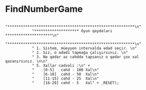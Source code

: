 # FindNumberGame


                "*********************************************************\n"
                "******************** Oyun qaydaları *********************\n"
                "*********************************************************\n"
                " 1. Sistem, müeyyen intervalda ədəd seçir. \n"
                " 2. Siz, o ədədi tapmağa çalışırsınız. \n"
                " 3. Nə qədər az cəhddə tapsanız o qədər çox xal qazanırsınız. \n\n"
                " 5. Xallar cədvəli :\n" +
                "    [0-5]   cəhd - 100 Xal\n"
                "    [6-10]  cəhd - 50  Xal\n"
                "    [11-15] cəhd - 25  Xal\n"
                "    [16-20] cəhd - 5   Xal" + _RESET);
